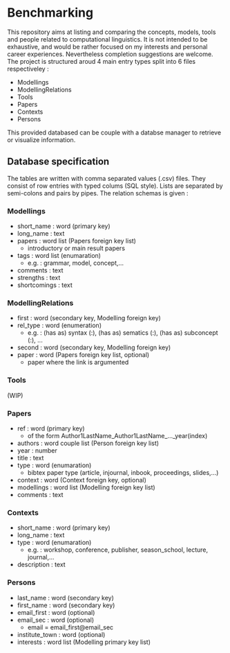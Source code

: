 # Benchmarking

This repository aims at listing and comparing the concepts, models, tools and people related to computational linguistics. It is not intended to be exhaustive, and would be rather focused on my interests and personal career experiences. Nevertheless completion suggestions are welcome. The project is structured aroud 4 main entry types split into 6 files respectiveley :
- Modellings
- ModellingRelations
- Tools
- Papers
- Contexts
- Persons

This provided databased can be couple with a databse manager to retrieve or visualize information.

## Database specification

The tables are written with comma separated values (.csv) files. They consist of row entries with typed colums (SQL style). Lists are separated by semi-colons and pairs by pipes. The relation schemas is given :

### Modellings
- short_name : word (primary key)
- long_name : text
- papers : word list (Papers foreign key list)
  - introductory or main result papers
- tags : word list (enumaration)
  - e.g. : grammar, model, concept,...
- comments : text
- strengths : text
- shortcomings : text

### ModellingRelations
- first : word (secondary key, Modelling foreign key)
- rel_type : word (enumeration)
  - e.g. : (has as) syntax (:), (has as) sematics (:), (has as) subconcept (:), ...
- second : word (secondary key, Modelling foreign key)
- paper : word (Papers foreign key list, optional)
  - paper where the link is argumented
  
### Tools
(WIP)

### Papers
- ref : word (primary key)
  - of the form Author1LastName\_Author1LastName\_...\_year(index)
- authors : word couple list (Person foreign key list)
- year : number
- title : text
- type : word (enumaration)
  - bibtex paper type (article, injournal, inbook, proceedings, slides,...)
- context : word (Context foreign key, optional)
- modellings : word list (Modelling foreign key list)
- comments : text

### Contexts
- short_name : word (primary key)
- long_name : text
- type : word (enumaration)
  - e.g. : workshop, conference, publisher, season_school, lecture, journal,...
- description : text

### Persons
- last_name : word (secondary key)
- first_name : word (secondary key)
- email_first : word (optional)
- email_sec : word (optional)
  - email = email_first\@email_sec
- institute_town : word (optional)
- interests : word list (Modelling primary key list)
